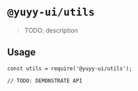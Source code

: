 # `@yuyy-ui/utils`

> TODO: description

## Usage

```
const utils = require('@yuyy-ui/utils');

// TODO: DEMONSTRATE API
```
